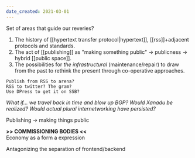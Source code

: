 ```yaml
---
date_created: 2021-03-01
---
```


Set of areas that guide our reveries?

1. The history of [[hypertext transfer protocol|hypertext]], [[rss]]+adjacent protocols and standards.
2. The act of [[publishing]] as "making something public" → publicness → hybrid [[public space]].
3. The possibilities for *the infrastructural* (maintenance/repair) to draw from the past to rethink the present through co-operative approaches.

<!--more-->

```
Publish from RSS to arena?
RSS to twitter? The gram? 
Use DPress to get it on SSB?
```

_What if... we travel back in time and blow up BGP? Would Xanadu be realized? Would actual plural internetworking have persisted?_

Publishing → making things public 

**>> COMMISSIONING BODIES <<**   
Economy as a form a expression

Antagonizing the separation of frontend/backend
